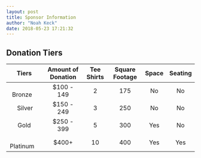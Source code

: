 ```yaml
---
layout: post
title: Sponsor Information
author: "Noah Keck"
date: 2018-05-23 17:21:32
---
```


## Donation Tiers

|&emsp;Tiers   &emsp;|       Amount of Donation      |      Tee Shirts     |     Square Footage     |     Space    |    Seating    |
|     :---:          |            :---:              |         :---:       |      :---:             |     :---:    |       :---:   |
|&emsp;Bronze&emsp;  | $100 - 149                    | 2                   | 175                    | No           | No            |
|&emsp;Silver&emsp;  | $150 - 249                    | 3                   | 250                    | No           | No            |
|&emsp;Gold  &emsp;  | $250 - 399                    | 5                   | 300                    | Yes          | No            |
|&emsp;Platinum&emsp;| $400+                         | 10                  | 400                    | Yes          | Yes           |
